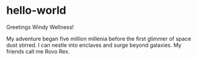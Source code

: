 # hello-world

Greetings Windy Wellness!

My adventure began five million millenia before the first glimmer of space dust stirred.
I can nestle into enclaves and surge beyond galaxies. My friends call me Rovo Rex.
